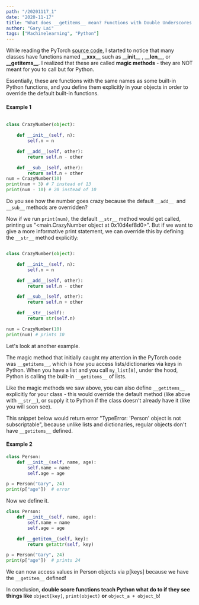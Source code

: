 ```yaml
---
path: "/20201117_1"
date: "2020-11-17"
title: "What does __getitems__ mean? Functions with Double Underscores in Python"
author: "Gary Lai"
tags: ["Machinelearning", "Python"]
---
```


While reading the PyTorch <u>[source code](https://github.com/pytorch/text/blob/master/torchtext/data/dataset.py)</u>, I started to notice that many classes have functions named <strong>\_\_xxx\_\_</strong> such as <strong>\_\_init\_\_</strong> , <strong>\_\_len\_\_</strong>, or <strong>\_\_getitems\_\_</strong>. I realized that these are called **magic methods** - they are NOT meant for you to call but for Python.

Essentially, these are functions with the same names as some built-in Python functions, and you define them explicitly in your objects in order to override the default built-in functions.

#### Example 1

```python

class CrazyNumber(object):

    def __init__(self, n):
        self.n = n

    def __add__(self, other):
        return self.n - other

    def __sub__(self, other):
        return self.n + other
num = CrazyNumber(10)
print(num + 3) # 7 instead of 13
print(num - 10) # 20 instead of 10
```

Do you see how the number goes crazy because the default `__add__ `and `__sub__` methods are overridden?

Now if we run `print(num)`, the default `__str__` method would get called, printing us "<main.CrazyNumber object at 0x10d4ef8d0>". But if we want to give a more informative print statement, we can override this by defining the `__str__` method explicitly:

```python

class CrazyNumber(object):

    def __init__(self, n):
        self.n = n

    def __add__(self, other):
        return self.n - other

    def __sub__(self, other):
        return self.n + other

    def __str__(self):
        return str(self.n)

num = CrazyNumber(10)
print(num) # prints 10
```

Let's look at another example.

The magic method that initially caught my attention in the PyTorch code was `__getitems__`, which is how you access lists/dictionaries via keys in Python. When you have a list and you call `my_list[8]`, under the hood, Python is calling the built-in `__getitems__` of lists.

Like the magic methods we saw above, you can also define `__getitems__` explicitly for your class - this would override the default method (like above with `__str__`), or supply it to Python if the class doesn't already have it (like you will soon see).

This snippet below would return error "TypeError: 'Person' object is not subscriptable", because unlike lists and dictionaries, regular objects don't have `__getitems__` defined.

#### Example 2

```python
class Person:
    def __init__(self, name, age):
        self.name = name
        self.age = age

p = Person("Gary", 24)
print(p["age"])  # error
```

Now we define it.

```python
class Person:
    def __init__(self, name, age):
        self.name = name
        self.age = age

    def __getitem__(self, key):
        return getattr(self, key)

p = Person("Gary", 24)
print(p["age"])  # prints 24
```

We can now access values in Person objects via p[keys] because we have the `__getitem__` defined!

In conclusion, **double score functions teach Python what do to if they see things like** `object[key]`, `print(object)` **or** `object_a + object_b`!
